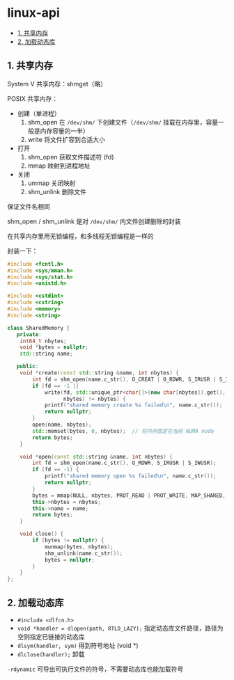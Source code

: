 # linux-api

- [1. 共享内存](#1-共享内存)
- [2. 加载动态库](#2-加载动态库)

## 1. 共享内存

System V 共享内存：shmget（略）

POSIX 共享内存：

- 创建（单进程）
  1. shm_open 在 `/dev/shm/` 下创建文件（`/dev/shm/` 挂载在内存里，容量一般是内存容量的一半）
  2. write 将文件扩容到合适大小
- 打开
  1. shm_open 获取文件描述符 (fd)
  2. mmap 映射到进程地址
- 关闭
  1. ummap 关闭映射
  2. shm_unlink 删除文件

保证文件名相同

shm_open / shm_unlink 是对 `/dev/shm/` 内文件创建删除的封装

在共享内存里用无锁编程，和多线程无锁编程是一样的

封装一下：

```cpp
#include <fcntl.h>
#include <sys/mman.h>
#include <sys/stat.h>
#include <unistd.h>

#include <cstdint>
#include <cstring>
#include <memory>
#include <string>

class SharedMemory {
   private:
    int64_t nbytes;
    void *bytes = nullptr;
    std::string name;

   public:
    void *create(const std::string &name, int nbytes) {
        int fd = shm_open(name.c_str(), O_CREAT | O_RDWR, S_IRUSR | S_IWUSR);
        if (fd == -1 ||
            write(fd, std::unique_ptr<char[]>(new char[nbytes]).get(),
                  nbytes) != nbytes) {
            printf("shared memory create %s failed\n", name.c_str());
            return nullptr;
        }
        open(name, nbytes);
        std::memset(bytes, 0, nbytes);  // 将内存固定在当前 NUMA node
        return bytes;
    }

    void *open(const std::string &name, int nbytes) {
        int fd = shm_open(name.c_str(), O_RDWR, S_IRUSR | S_IWUSR);
        if (fd == -1) {
            printf("shared memory open %s failed\n", name.c_str());
            return nullptr;
        }
        bytes = mmap(NULL, nbytes, PROT_READ | PROT_WRITE, MAP_SHARED, fd, 0);
        this->nbytes = nbytes;
        this->name = name;
        return bytes;
    }

    void close() {
        if (bytes != nullptr) {
            munmap(bytes, nbytes);
            shm_unlink(name.c_str());
            bytes = nullptr;
        }
    }
};
```

## 2. 加载动态库

- `#include <dlfcn.h>`
- `void *handler = dlopen(path, RTLD_LAZY);` 指定动态库文件路径，路径为空则指定已链接的动态库
- `dlsym(handler, sym)` 得到符号地址 (void *)
- `dlclose(handler);` 卸载

`-rdynamic` 可导出可执行文件的符号，不需要动态库也能加载符号
